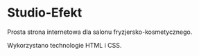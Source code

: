 # Studio-Efekt
Prosta strona internetowa dla salonu fryzjersko-kosmetycznego. 

Wykorzystano technologie HTML i CSS.
